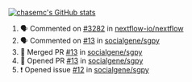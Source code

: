 [![chasemc's GitHub stats](https://github-readme-stats.vercel.app/api?username=chasemc)](https://github.com/anuraghazra/github-readme-stats)


<!--START_SECTION:activity-->
1. 🗣 Commented on [#3282](https://github.com/nextflow-io/nextflow/issues/3282) in [nextflow-io/nextflow](https://github.com/nextflow-io/nextflow)
2. 🗣 Commented on [#13](https://github.com/socialgene/sgpy/issues/13) in [socialgene/sgpy](https://github.com/socialgene/sgpy)
3. 🎉 Merged PR [#13](https://github.com/socialgene/sgpy/pull/13) in [socialgene/sgpy](https://github.com/socialgene/sgpy)
4. 💪 Opened PR [#13](https://github.com/socialgene/sgpy/pull/13) in [socialgene/sgpy](https://github.com/socialgene/sgpy)
5. ❗️ Opened issue [#12](https://github.com/socialgene/sgpy/issues/12) in [socialgene/sgpy](https://github.com/socialgene/sgpy)
<!--END_SECTION:activity-->

